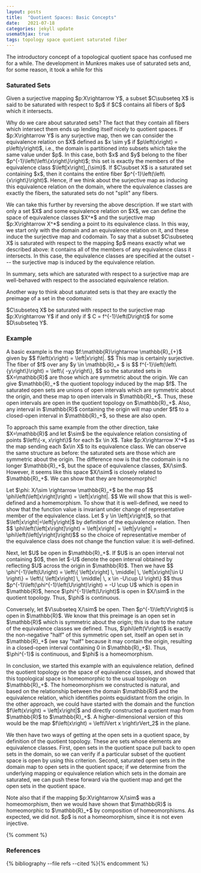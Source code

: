 ```yaml
---
layout: posts
title:  "Quotient Spaces: Basic Concepts"
date:   2021-07-18
categories: jekyll update
usemathjax: true
tags: topology space quotient saturated fiber
---
```

<p>
    The introductory concept of a topological quotient space has confused me for a while. The development in Munkres makes use of saturated sets and, for some reason, it took a while for this 
</p>



### Saturated Sets
<p>
    Given a surjective mapping $p:X\rightarrow Y$, a subset $C\subseteq X$ is said to be saturated with respect to $p$ if $C$ contains all fibers of $p$ which it intersects.
</p>

<p>
    Why do we care about saturated sets? The fact that they contain all fibers which intersect them ends up lending itself nicely to quotient spaces. If $p:X\rightarrow Y$ is any surjective map, then we can consider the equivalence relation on $X$ defined as $x \sim y$ if $p\left(x\right) = p\left(y\right)$, i.e., the domain is partitioned into subsets which take the same value under $p$. In this case, both $x$ and $y$ belong to the fiber $p^{-1}\left(\left\{x\right\}\right)$; this set is exactly the members of the equivalence class $\left[x\right]_{\sim}$. If $C\subset X$ is a saturated set containing $x$, then it contains the entire fiber $p^{-1}\left(\left\{x\right\}\right)$. Hence, if we think about the surjective map as inducing this equivalence relation on the domain, where the equivalence classes are exactly the fibers, the saturated sets do not "split" any fibers.
</p>
    
<p>
    We can take this further by reversing the above description. If we start with only a set $X$ and some equivalence relation on $X$, we can define the space of equivalence classes $X^*$ and the surjective map $p:X\rightarrow X^*$ sending a point to its equivalence class. In this way, we start only with the domain and an equivalence relation on it, and these induce the surjective map and codomain. To say that a subset $C\subseteq X$ is saturated with respect to the mapping $p$ means exactly what we described above: it contains all of the members of any equivalence class it intersects. In this case, the equivalence classes are specified at the outset --- the surjective map is induced by the equivalence relation.
</p>
<p>
    In summary, sets which are saturated with respect to a surjective map are well-behaved with respect to the associated equivalence relation.
</p>
<p>
    Another way to think about saturated sets is that they are exactly the preimage of a set in the codomain:
</p>
<div class="theorem">
    $C\subseteq X$ be saturated with respect to the surjective map $p:X\rightarrow Y$ if and only if $ C = f^{-1}\left(D\right)$ for some $D\subseteq Y$. 
</div>

### Example

<p>
    A basic example is the map $f:\mathbb{R}\rightarrow \mathbb{R}_{+}$ given by $$ f\left(x\right) = \left|x\right|. $$ This map is certainly surjective. The fiber of $f$ over any $y \in \mathbb{R}_+ $ is $$ f^{-1}\left(\left\{y\right\}\right) = \left\{ -y,y\right\}, $$ so the saturated sets in $X=\mathbb{R}$ are those which are symmetric about the origin. We can give $\mathbb{R}_+$ the quotient topology induced by the map $f$. The saturated open sets are unions of open intervals which are symmetric about the origin, and these map to open intervals in $\mathbb{R}_+$. Thus, these open intervals are open in the quotient topology on $\mathbb{R}_+$. Also, any interval in $\mathbb{R}$ containing the origin will map under $f$ to a closed-open interval in $\mathbb{R}_+$, so these are also open.
</p>
<p>
    To approach this same example from the other direction, take $X=\mathbb{R}$ and let $\sim$ be the equivalence relation consisting of points $\left\{-x, x\right\}$ for each $x \in X$. Take $p:X\rightarrow X^*$ as the map sending each $x\in X$ to its equivalence class. We can observe the same structure as before: the saturated sets are those which are symmetric about the origin. The difference now is that the codomain is no longer $\mathbb{R}_+$, but the space of equivalence classes, $X/\sim$. However, it seems like this space $X/\sim$ is closely related to $\mathbb{R}_+$. We can show that they are homeomorphic!
</p>
<p>
    Let $\phi: X/\sim \rightarrow \mathbb{R}_+$ be the map $$ \phi\left(\left[x\right]\right) = \left|x\right|. $$ We will show that this is well-defined and a homemorphism. To show that it is well-defined, we need to show that the function value is invariant under change of representative member of the equivalence class. Let $ y \in \left[x\right]$, so that $\left|x\right|=\left|y\right|$ by definition of the equivalence relation. Then $$ \phi\left(\left[x\right]\right) = \left|x\right| = \left|y\right| = \phi\left(\left[y\right]\right)$$ so the choice of representative member of the equivalence class does not change the function value: it is well-defined. 
</p>
<p>
    Next, let $U$ be open in $\mathbb{R}_+$. If $U$ is an open interval not containing $0$, then let $-U$ denote the open interval obtained by reflecting $U$ across the origin in $\mathbb{R}$. Then we have $$ \phi^{-1}\left(U\right)  = \left\{ \left[x\right] \, \middle| \, \left|x\right|\in U \right\}  = \left\{ \left[x\right] \, \middle| \, x \in -U\cup U \right\} $$ thus $p^{-1}\left(\phi^{-1}\left(U\right)\right) = -U \cup U$ which is open in $\mathbb{R}$, hence $\phi^{-1}\left(U\right)$ is open in $X/\sim$ in the quotient topology. Thus, $\phi$ is continuous. 
</p>
<p>
    Conversely, let $V\subseteq X/\sim$ be open. Then $p^{-1}\left(V\right)$ is open in $\mathbb{R}$. We know that this preimage is an open set in $\mathbb{R}$ which is symmetric about the origin; this is due to the nature of the equivalence classes we defined. Thus, $\phi\left(V\right)$ is exactly the non-negative "half" of this symmetric open set, itself an open set in $\mathbb{R}_+$ (we say "half" because it may contain the origin, resulting in a closed-open interval containing 0 in $\mathbb{R}_+$). Thus, $\phi^{-1}$ is continuous, and $\phi$ is a homeomorphism.
</p>
<p>
    In conclusion, we started this example with an equivalence relation, defined the quotient topology on the space of equivalence classes, and showed that this topological space is homeomorphic to the usual topology on $\mathbb{R}_+$. The homeomorphism we constructed is natural, and based on the relationship between the domain $\mathbb{R}$ and the equivalence relation, which identifies points equidistant from the origin. In the other approach, we could have started with the domain and the function $f\left(x\right) = \left|x\right|$ and directly constructed a quotient map from $\mathbb{R}$ to $\mathbb{R}_+$. A higher-dimensional version of this would be the map $f\left(x\right) = \left\lVert x \right\rVert_2$ in the plane.
</p>
<p>
    We then have two ways of getting at the open sets in a quotient space, by definition of the quotient topology. These are sets whose elements are equivalence classes. First, open sets in the quotient space pull back to open sets in the domain, so we can verify if a particular subset of the quotient space is open by using this criterion. Second, saturated open sets in the domain map to open sets in the quotient space; if we determine from the underlying mapping or equivalence relation which sets in the domain are saturated, we can push these forward via the quotient map and get the open sets in the quotient space.
</p>
<p>
    Note also that if the mapping $p:X\rightarrow X/\sim$ was a homeomorphism, then we would have shown that $\mathbb{R}$ is homeomorphic to $\mathbb{R}_+$ by composition of homeomorphisms. As expected, we did not. $p$ is not a homeomorphism, since it is not even injective.
</p>






{% comment %}
<h3>References</h3>
{% bibliography --file refs --cited %}{% endcomment %}

